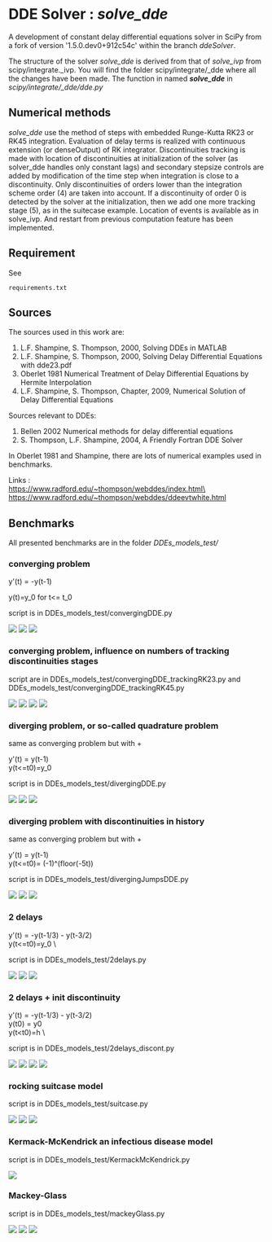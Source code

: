 DDE Solver : ***solve_dde***
=====


A development of constant delay differential equations solver in SciPy 
from a fork of version '1.5.0.dev0+912c54c' within the branch *ddeSolver*.

The structure of the solver *solve_dde* is derived from that of *solve_ivp* from scipy/integrate._ivp. 
You will find the folder scipy/integrate/_dde where all the changes have been made. 
The function in named ***solve_dde*** in *scipy/integrate/_dde/dde.py*

## Numerical methods
*solve_dde* use the method of steps with embedded Runge-Kutta RK23 or RK45 integration.
Evaluation of delay terms is realized with continuous extension (or denseOutput) of RK integrator.
Discontinuities tracking is made with location of discontinuities at initialization
of the solver (as solver_dde handles only constant lags) and secondary stepsize controls
are added by modification of the time step when integration is close to a discontinuity.
Only discontinuities of orders lower than the integration scheme order (4) are taken into account. 
If a discontinuity of order 0 is detected by the solver at the initialization, then we add
 one more tracking stage (5), as in the suitecase example.
Location of events is available as in solve_ivp. And restart from previous 
computation feature has been implemented.

## Requirement 
See 
```console
requirements.txt
```
## Sources
The sources used in this work are: 
1. L.F. Shampine, S. Thompson, 2000, Solving DDEs in MATLAB
2. L.F. Shampine, S. Thompson, 2000, Solving Delay Differential Equations with dde23.pdf
3. Oberlet 1981 Numerical Treatment of Delay Differential Equations by Hermite Interpolation
4. L.F. Shampine, S. Thompson, Chapter, 2009, Numerical Solution of Delay Differential Equations

Sources relevant to DDEs:
1. Bellen 2002 Numerical methods for delay differential equations
2. S. Thompson, L.F. Shampine, 2004, A Friendly Fortran DDE Solver

In Oberlet 1981 and Shampine, there are lots of numerical examples used in benchmarks.

Links :\
https://www.radford.edu/~thompson/webddes/index.html\
https://www.radford.edu/~thompson/webddes/ddeevtwhite.html

## Benchmarks
All presented benchmarks are in the folder *DDEs_models_test/*
### converging problem

y'(t) = -y(t-1)

y(t)=y_0 for t<= t_0

script is in DDEs_models_test/convergingDDE.py


![](DDEs_models_test/figures/solConv/error.png)
![](DDEs_models_test/figures/solConv/y.png)
![](DDEs_models_test/figures/solConv/dt.png)

### converging problem, influence on numbers of tracking discontinuities stages

script are in DDEs_models_test/convergingDDE_trackingRK23.py and DDEs_models_test/convergingDDE_trackingRK45.py



![](DDEs_models_test/figures/solConv/RK23error_trackingDiscontStages_t.png)
![](DDEs_models_test/figures/solConv/RK23error_trackingDiscontStages_t10.png)
![](DDEs_models_test/figures/solConv/RK45error_trackingDiscontStages_t.png)
![](DDEs_models_test/figures/solConv/RK45error_trackingDiscontStages_t10.png)

### diverging problem, or so-called quadrature problem
same as converging problem but with +

y'(t) = y(t-1) \
y(t<=t0)=y_0


script is in DDEs_models_test/divergingDDE.py

![](DDEs_models_test/figures/solDiv/error.png)
![](DDEs_models_test/figures/solDiv/y.png)
![](DDEs_models_test/figures/solDiv/dt.png)

### diverging problem with discontinuities in history
same as converging problem but with +

y'(t) = y(t-1) \
y(t<=t0)= (-1)^(floor(-5t))

script is in DDEs_models_test/divergingJumpsDDE.py

![](DDEs_models_test/figures/solDiv/jumps_err.png)
![](DDEs_models_test/figures/solDiv/jumps_y.png)
![](DDEs_models_test/figures/solDiv/jumps_dt.png)

### 2 delays 

y'(t) = -y(t-1/3) - y(t-3/2)\
y(t<=t0)=y_0 \

script is in DDEs_models_test/2delays.py

![](DDEs_models_test/figures/2delays/error.png)
![](DDEs_models_test/figures/2delays/y.png)
![](DDEs_models_test/figures/2delays/dt.png)

### 2 delays  + init discontinuity

y'(t) = -y(t-1/3) - y(t-3/2)\
y(t0) = y0 \
y(t<t0)=h \

script is in DDEs_models_test/2delays_discont.py

![](DDEs_models_test/figures/2delays_discont/error.png)
![](DDEs_models_test/figures/2delays_discont/y.png)
![](DDEs_models_test/figures/2delays_discont/phase.png)
![](DDEs_models_test/figures/2delays_discont/dt.png)


### rocking suitcase model

script is in DDEs_models_test/suitcase.py

![](DDEs_models_test/figures/suitecase/phase_diag.png)
![](DDEs_models_test/figures/suitecase/dt.png)
![](DDEs_models_test/figures/suitecase/t_y_yp.png)

### Kermack-McKendrick an infectious disease model


script is in DDEs_models_test/KermackMcKendrick.py


![](DDEs_models_test/figures/KermackMcKendrick/y.png)


### Mackey-Glass

script is in DDEs_models_test/mackeyGlass.py

![](DDEs_models_test/figures/mackeyGlass/y.png)
![](DDEs_models_test/figures/mackeyGlass/error.png)
![](DDEs_models_test/figures/mackeyGlass/dt.png)

